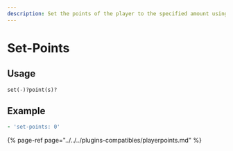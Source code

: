 ```yaml
---
description: Set the points of the player to the specified amount using PlayerPoints
---
```


# Set-Points

## Usage

```text
set(-)?point(s)?
```

## Example

```yaml
- 'set-points: 0'
```

{% page-ref page="../../../plugins-compatibles/playerpoints.md" %}



